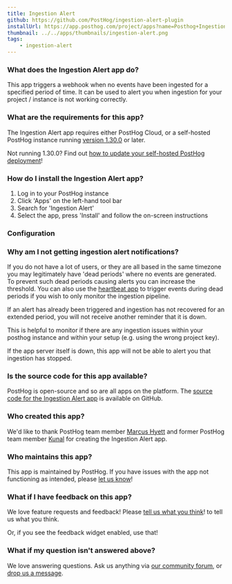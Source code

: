 ```yaml
---
title: Ingestion Alert
github: https://github.com/PostHog/ingestion-alert-plugin
installUrl: https://app.posthog.com/project/apps?name=Posthog+Ingestion+Alert+Plugin
thumbnail: ../../apps/thumbnails/ingestion-alert.png
tags:
    - ingestion-alert
---
```


### What does the Ingestion Alert app do?

This app triggers a webhook when no events have been ingested for a specified period of time. It can be used to alert you when ingestion for your project / instance is not working correctly.

### What are the requirements for this app?

The Ingestion Alert app requires either PostHog Cloud, or a self-hosted PostHog instance running [version 1.30.0](https://posthog.com/blog/the-posthog-array-1-30-0) or later.

Not running 1.30.0? Find out [how to update your self-hosted PostHog deployment](https://posthog.com/docs/runbook/upgrading-posthog)!

### How do I install the Ingestion Alert app?

1. Log in to your PostHog instance
2. Click 'Apps' on the left-hand tool bar
3. Search for 'Ingestion Alert'
4. Select the app, press 'Install' and follow the on-screen instructions

### Configuration

<AppParameters />

### Why am I not getting ingestion alert notifications?

If you do not have a lot of users, or they are all based in the same timezone you may legitimately have 'dead periods' where no events are generated. To prevent such dead periods causing alerts you can increase the threshold. You can also use the [heartbeat app](https://github.com/PostHog/posthog-heartbeat-plugin) to trigger events during dead periods if you wish to only monitor the ingestion pipeline.

If an alert has already been triggered and ingestion has not recovered for an extended period, you will not receive another reminder that it is down.

This is helpful to monitor if there are any ingestion issues within your posthog instance and within your setup (e.g. using the wrong project key).

If the app server itself is down, this app will not be able to alert you that ingestion has stopped.

### Is the source code for this app available?

PostHog is open-source and so are all apps on the platform. The [source code for the Ingestion Alert app](https://github.com/PostHog/ingestion-alert-plugin) is available on GitHub.

### Who created this app?

We'd like to thank PostHog team member [Marcus Hyett](https://github.com/marcushyett-ph) and former PostHog team member [Kunal](https://github.com/kpthatsme) for creating the Ingestion Alert app.

### Who maintains this app?

This app is maintained by PostHog. If you have issues with the app not functioning as intended, please [let us know](http://app.posthog.com/home#supportModal)!

### What if I have feedback on this app?

We love feature requests and feedback! Please [tell us what you think](http://app.posthog.com/home#supportModal)! to tell us what you think.

Or, if you see the feedback widget enabled, use that!

### What if my question isn't answered above?

We love answering questions. Ask us anything via [our community forum](/questions), or [drop us a message](http://app.posthog.com/home#supportModal). 